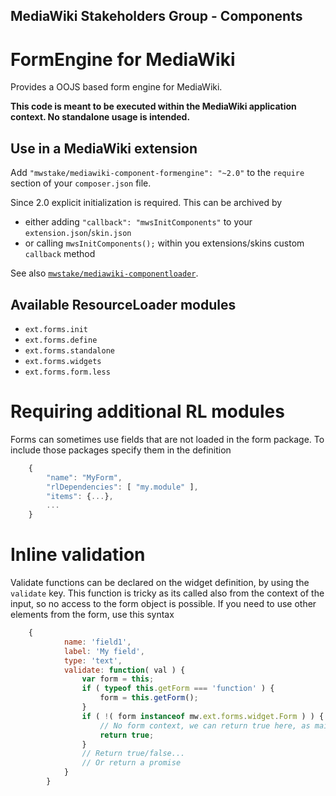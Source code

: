 ## MediaWiki Stakeholders Group - Components
# FormEngine for MediaWiki

Provides a OOJS based form engine for MediaWiki.

**This code is meant to be executed within the MediaWiki application context. No standalone usage is intended.**

## Use in a MediaWiki extension

Add `"mwstake/mediawiki-component-formengine": "~2.0"` to the `require` section of your `composer.json` file.

Since 2.0 explicit initialization is required. This can be archived by
- either adding `"callback": "mwsInitComponents"` to your `extension.json`/`skin.json`
- or calling `mwsInitComponents();` within you extensions/skins custom `callback` method

See also [`mwstake/mediawiki-componentloader`](https://github.com/hallowelt/mwstake-mediawiki-componentloader).

## Available ResourceLoader modules
- `ext.forms.init`
- `ext.forms.define`
- `ext.forms.standalone`
- `ext.forms.widgets`
- `ext.forms.form.less`

# Requiring additional RL modules
Forms can sometimes use fields that are not loaded in the form package.
To include those packages specify them in the definition

```js
	{
		"name": "MyForm",
		"rlDependencies": [ "my.module" ],
		"items": {...},
		...
	}
```

# Inline validation
Validate functions can be declared on the widget definition, by using the `validate` key.
This function is tricky as its called also from the context of the input, so no access to the 
form object is possible. If you need to use other elements from the form, use this syntax

```js
	{
			name: 'field1',
			label: 'My field',
			type: 'text',
			validate: function( val ) {
				var form = this;
				if ( typeof this.getForm === 'function' ) {
					form = this.getForm();
				}
				if ( !( form instanceof mw.ext.forms.widget.Form ) ) {
					// No form context, we can return true here, as main validation on submit will kick in
					return true;
				}
				// Return true/false...
				// Or return a promise
			}
		}
```

